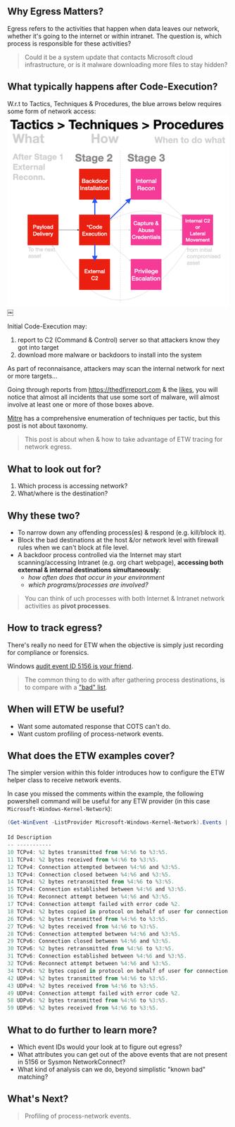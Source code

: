 ## Why Egress Matters?
Egress refers to the activities that happen when data leaves our network, whether it's going to the internet or within intranet. The question is, which process is responsible for these activities? 

>Could it be a system update that contacts Microsoft cloud infrastructure, or is it malware downloading more files to stay hidden?

## What typically happens after Code-Execution?
W.r.t to Tactics, Techniques & Procedures, the blue arrows below requires some form of network access:
![](../img/ttpEgress.png)￼

Initial Code-Execution may:
1. report to C2 (Command & Control) server so that attackers know they got into target
2. download more malware or backdoors to install into the system

As part of reconnaisance, attackers may scan the internal network for next or more targets...

Going through reports from https://thedfirreport.com & the [likes](https://www.perplexity.ai/search/other-sites-like-https-thedfir-H0hUsCD4SdmEru6yvjomAg#0), you will notice that almost all incidents that use some sort of malware, will almost involve at least one or more of those boxes above. 

[Mitre](https://attack.mitre.org) has a comprehensive enumeration of techniques per tactic, but this post is not about taxonomy.

>This post is about when & how to take advantage of ETW tracing for network egress.

## What to look out for?
1. Which process is accessing network?
2. What/where is the destination?

## Why these two?
- To narrow down any offending process(es) & respond (e.g. kill/block it).
- Block the bad destinations at the host &/or network level with firewall rules when we can't block at file level.
- A backdoor process controlled via the Internet may start scanning/accessing Intranet (e.g. org chart webpage),  **accessing both external & internal destinations simultaneously**: 
  - _how often does that occur in your environment_
  - _which programs/processes are involved?_

>You can think of uch processes with both Internet & Intranet network activities as **pivot processes**.

## How to track egress?
There's really no need for ETW when the objective is simply just recording for compliance or forensics.

Windows [audit event ID 5156 is your friend](https://www.perplexity.ai/search/how-to-turn-on-windows-audit-5-P.lrwnH2QHKOw6LUdOSD8g#0). 

>The common thing to do with after gathering process destinations, is to compare with a ["bad" list](https://www.perplexity.ai/search/which-is-the-most-active-and-w-9_fxwvxMQKm.KfwqU7HHZA#0).

## When will ETW be useful?
- Want some automated response that COTS can't do.
- Want custom profiling of process-network events.

## What does the ETW examples cover?
The simpler version within this folder introduces how to configure the ETW helper class to receive network events. 

In case you missed the comments within the example, the following powershell command will be useful for any ETW provider (in this case `Microsoft-Windows-Kernel-Network`):
```powershell
(Get-WinEvent -ListProvider Microsoft-Windows-Kernel-Network).Events | Select Id, Description

Id Description
-- -----------
10 TCPv4: %2 bytes transmitted from %4:%6 to %3:%5.
11 TCPv4: %2 bytes received from %4:%6 to %3:%5.
12 TCPv4: Connection attempted between %4:%6 and %3:%5.
13 TCPv4: Connection closed between %4:%6 and %3:%5.
14 TCPv4: %2 bytes retransmitted from %4:%6 to %3:%5.
15 TCPv4: Connection established between %4:%6 and %3:%5.
16 TCPv4: Reconnect attempt between %4:%6 and %3:%5.
17 TCPv4: Connection attempt failed with error code %2.
18 TCPv4: %2 bytes copied in protocol on behalf of user for connection between %4:%6 and %3:%5.
26 TCPv6: %2 bytes transmitted from %4:%6 to %3:%5.
27 TCPv6: %2 bytes received from %4:%6 to %3:%5.
28 TCPv6: Connection attempted between %4:%6 and %3:%5.
29 TCPv6: Connection closed between %4:%6 and %3:%5.
30 TCPv6: %2 bytes retransmitted from %4:%6 to %3:%5.
31 TCPv6: Connection established between %4:%6 and %3:%5.
32 TCPv6: Reconnect attempt between %4:%6 and %3:%5.
34 TCPv6: %2 bytes copied in protocol on behalf of user for connection between %4:%6 and %3:%5.
42 UDPv4: %2 bytes transmitted from %4:%6 to %3:%5.
43 UDPv4: %2 bytes received from %4:%6 to %3:%5.
49 UDPv4: Connection attempt failed with error code %2.
58 UDPv6: %2 bytes transmitted from %4:%6 to %3:%5.
59 UDPv6: %2 bytes received from %4:%6 to %3:%5.
```            
## What to do further to learn more?
- Which event IDs would your look at to figure out egress?
- What attributes you can get out of the above events that are not present in 5156 or Sysmon NetworkConnect?
- What kind of analysis can we do, beyond simplistic "known bad" matching?

## What's Next?
>Profiling of process-network events.